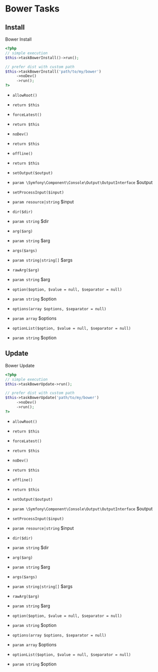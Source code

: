 # Bower Tasks

## Install


Bower Install

``` php
<?php
// simple execution
$this->taskBowerInstall()->run();

// prefer dist with custom path
$this->taskBowerInstall('path/to/my/bower')
     ->noDev()
     ->run();
?>
```

* `allowRoot()`

 * `return $this`
* `forceLatest()`

 * `return $this`
* `noDev()`

 * `return $this`
* `offline()`

 * `return $this`
* `setOutput($output)`

 * `param \Symfony\Component\Console\Output\OutputInterface` $output
* `setProcessInput($input)`

 * `param resource|string` $input
* `dir($dir)`

 * `param string` $dir
* `arg($arg)`

 * `param string` $arg
* `args($args)`

 * `param string|string[]` $args
* `rawArg($arg)`

 * `param string` $arg
* `option($option, $value = null, $separator = null)`

 * `param string` $option
* `options(array $options, $separator = null)`

 * `param array` $options
* `optionList($option, $value = null, $separator = null)`

 * `param string` $option


## Update


Bower Update

``` php
<?php
// simple execution
$this->taskBowerUpdate->run();

// prefer dist with custom path
$this->taskBowerUpdate('path/to/my/bower')
     ->noDev()
     ->run();
?>
```

* `allowRoot()`

 * `return $this`
* `forceLatest()`

 * `return $this`
* `noDev()`

 * `return $this`
* `offline()`

 * `return $this`
* `setOutput($output)`

 * `param \Symfony\Component\Console\Output\OutputInterface` $output
* `setProcessInput($input)`

 * `param resource|string` $input
* `dir($dir)`

 * `param string` $dir
* `arg($arg)`

 * `param string` $arg
* `args($args)`

 * `param string|string[]` $args
* `rawArg($arg)`

 * `param string` $arg
* `option($option, $value = null, $separator = null)`

 * `param string` $option
* `options(array $options, $separator = null)`

 * `param array` $options
* `optionList($option, $value = null, $separator = null)`

 * `param string` $option

